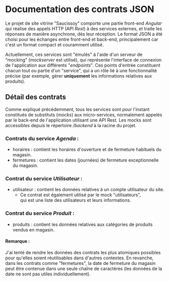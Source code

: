 # Documentation des contrats JSON

Le projet de site vitrine "Saucissoy" comporte une partie front-end _Angular_ qui réalise des appels HTTP (API _Rest_) à des services externes, et traite les réponses de manière asynchrone, dès leur réception. 
Le format JSON a été choisi pour les échanges entre front-end et back-end, principalement car c'est un format compact et couramment utilisé.

Actuellement, ces services sont "émulés" à l'aide d'un serveur de "mocking" (_mockserver_ est utilisé), qui représente l'interface de connexion de l'application aux différents "_endpoints_". Ces points d'entrée constituent chacun tout ou partie d'un "service", qui a un rôle lié à une fonctionnalité précise (par exemple, gérer **uniquement** les informations relatives aux produits).

## Détail des contrats
Comme expliqué précédemment, tous les services sont pour l'instant constitués de substituts (_mocks_) aux micro-services, normalement appelés par le back-end de l'application utilisant une API Rest. Les mocks sont accessibles depuis le répertoire _/backend_ à la racine du projet.

### Contrats du service _Agenda_ :
* horaires : contient les horaires d'ouverture et de fermeture habituels du magasin.
* fermetures : contient les dates (journées) de fermeture exceptionnelle du magasin.

### Contrat du service _Utilisateur_ :
* utilisateur : contient les données relatives à un compte utilisateur du site.
  * Ce contrat est également utilisé par le mock "utilisateurs",  
  qui est une liste des utilisateurs et leurs informations.

### Contrat du service _Produit_ :
* produits : contient les données relatives aux catégories de produits vendus en magasin.

#### Remarque :
J'ai tenté de rendre les données des contrats les plus atomiques possibles pour qu'elles soient réutilisables dans d'autres contextes. En revanche, dans les contrats comme "fermetures", la date de fermeture du magasin peut être contenue dans une seule chaîne de caractères (les données de la date ne sont pas utiles individuellement).